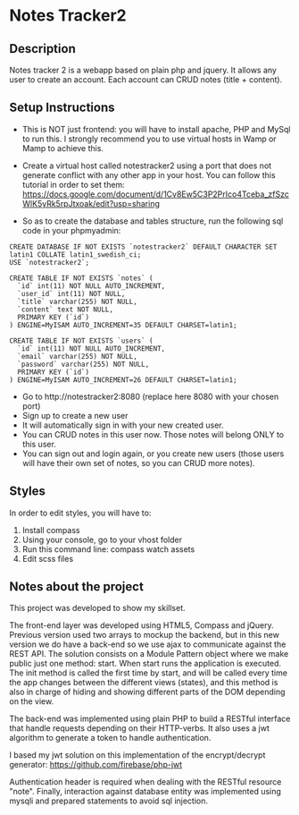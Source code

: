 # Notes Tracker2

## Description

Notes tracker 2 is a webapp based on plain php and jquery. It allows any user to create an account. Each account can CRUD notes (title + content).

## Setup Instructions

- This is NOT just frontend: you will have to install apache, PHP and MySql to run this. I strongly recommend you to use virtual hosts in Wamp or Mamp to achieve this. 

- Create a virtual host called notestracker2 using a port that does not generate conflict with any other app in your host. You can follow this tutorial in order to set them: https://docs.google.com/document/d/1Cv8Ew5C3P2PrIco4Tceba_zfSzcWlK5yRk5rpJtxoak/edit?usp=sharing

- So as to create the database and tables structure, run the following sql code in your phpmyadmin:

```
CREATE DATABASE IF NOT EXISTS `notestracker2` DEFAULT CHARACTER SET latin1 COLLATE latin1_swedish_ci;
USE `notestracker2`;

CREATE TABLE IF NOT EXISTS `notes` (
  `id` int(11) NOT NULL AUTO_INCREMENT,
  `user_id` int(11) NOT NULL,
  `title` varchar(255) NOT NULL,
  `content` text NOT NULL,
  PRIMARY KEY (`id`)
) ENGINE=MyISAM AUTO_INCREMENT=35 DEFAULT CHARSET=latin1;

CREATE TABLE IF NOT EXISTS `users` (
  `id` int(11) NOT NULL AUTO_INCREMENT,
  `email` varchar(255) NOT NULL,
  `password` varchar(255) NOT NULL,
  PRIMARY KEY (`id`)
) ENGINE=MyISAM AUTO_INCREMENT=26 DEFAULT CHARSET=latin1;
```

- Go to http://notestracker2:8080 (replace here 8080 with your chosen port) 
- Sign up to create a new user
- It will automatically sign in with your new created user.
- You can CRUD notes in this user now. Those notes will belong ONLY to this user.
- You can sign out and login again, or you create new users (those users will have their own set of notes, so you can CRUD more notes).

## Styles

In order to edit styles, you will have to:

1) Install compass 
2) Using your console, go to your vhost folder
3) Run this command line:
 compass watch assets
4) Edit scss files

## Notes about the project

This project was developed to show my skillset.

The front-end layer was developed using HTML5, Compass and jQuery. Previous version used two arrays to mockup the backend, but in this new version we do have a back-end so we use ajax to communicate against the REST API. The solution consists on a Module Pattern object where we make public just one method: start. When start runs the application is executed.
The init method is called the first time by start, and will be called every time the app changes between the different views (states), and this method is also in charge of hiding and showing different parts of the DOM depending on the view.

The back-end was implemented using plain PHP to build a RESTful interface that handle requests depending on their HTTP-verbs. It also uses a jwt algorithm to generate a token to handle authentication. 

I based my jwt solution on this implementation of the encrypt/decrypt generator: https://github.com/firebase/php-jwt

Authentication header is required when dealing with the RESTful resource "note".
Finally, interaction against database entity was implemented using mysqli and prepared statements to avoid sql injection.